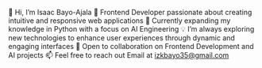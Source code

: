 👋 Hi, I’m Isaac Bayo-Ajala
🚀 Frontend Developer passionate about creating intuitive and responsive web applications
🌱 Currently expanding my knowledge in Python with a focus on AI Engineering
💡 I’m always exploring new technologies to enhance user experiences through dynamic and engaging interfaces
🤝 Open to collaboration on Frontend Development and AI projects
📫 Feel free to reach out Email at izkbayo35@gmail.com
<!---
izkbayo35/izkbayo35 is a ✨ special ✨ repository because its `README.md` (this file) appears on your GitHub profile.
You can click the Preview link to take a look at your changes.
--->
